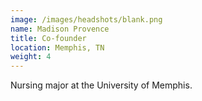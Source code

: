```yaml
---
image: /images/headshots/blank.png
name: Madison Provence
title: Co-founder
location: Memphis, TN
weight: 4
---
```

Nursing major at the University of Memphis.
